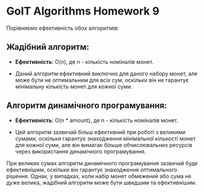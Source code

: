# GoIT Algorithms Homework 9

Порівняємо ефективність обох алгоритмів:

## Жадібний алгоритм:
* **Ефективність**: O(n), де n - кількість номіналів монет.
    
* Даний алгоритм ефективний виключно для даного набору монет, але може бути не оптимальним для всіх сум, оскільки він не гарантує мінімальну кількість монет для кожної суми.

## Алгоритм динамічного програмування:
* **Ефективність**: O(n * amount), де n - кількість номіналів монет.

* Цей алгоритм зазвичай більш ефективний при роботі з великими сумами, оскільки гарантує знаходження мінімальної кількості монет для кожної суми, але він вимагає більше обчислювальних ресурсів через використання динамічного програмування.

При великих сумах алгоритм динамічного програмування зазвичай буде ефективнішим, оскільки він гарантує знаходження оптимального рішення. Однак, у випадках, коли набір монет обмежений або сума не дуже велика, жадібний алгоритм може бути швидшим та ефективнішим.